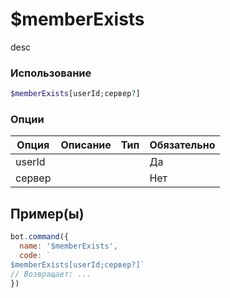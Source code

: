 # $memberExists
desc
### Использование
```php
$memberExists[userId;сервер?]
```

### Опции

| Опция | Описание | Тип | Обязательно |
|--------|-------------|------|----------|
| userId |  |  | Да | 
| сервер |  |  | Нет | 
## Пример(ы)

```javascript
bot.command({
  name: '$memberExists',
  code: `
$memberExists[userId;сервер?]`
// Возвращает: ...
})
```
